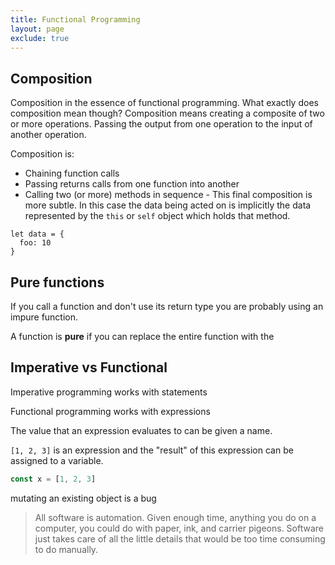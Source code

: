 ```yaml
---
title: Functional Programming
layout: page
exclude: true
---
```


## Composition

Composition in the essence of functional programming. What exactly does composition mean though? Composition means creating a composite of two or more operations. Passing the output from one operation to the input of another operation.

Composition is:

 - Chaining function calls
 - Passing returns calls from one function into another
 - Calling two (or more) methods in sequence - This final composition is more subtle. In this case the data being acted on is implicitly the data represented by the `this` or `self` object which holds that method.
```
let data = {
  foo: 10
}
```

## Pure functions

If you call a function and don't use its return type you are probably using an impure function.

A function is **pure** if you can replace the entire function with the 

## Imperative vs Functional

Imperative programming works with statements

Functional programming works with expressions

The value that an expression evaluates to can be given a name.

`[1, 2, 3]` is an expression and the "result" of this expression can be assigned to a variable.
```js
const x = [1, 2, 3]
```

mutating an existing object is a bug

> All software is automation. Given enough time, anything you do on a computer, you could do with paper, ink, and carrier pigeons. Software just takes care of all the little details that would be too time consuming to do manually.
<!--stackedit_data:
eyJoaXN0b3J5IjpbLTE2NjI1ODI1NzMsLTIwOTc5ODU0ODIsMj
EzODUwNDU1NCw2NTAzNTI5MDcsMzY4MzkxNjg4LDUwNzA4Mzcy
OCwxNDk2NjkyMjEsLTU0MDI3MjE2M119
-->
